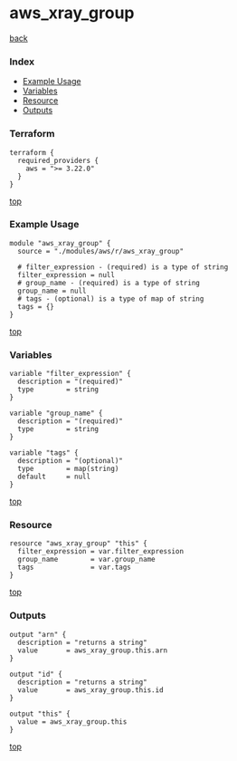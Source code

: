 # aws_xray_group
[back](../aws.md)
### Index
- [Example Usage](#example-usage)
- [Variables](#variables)
- [Resource](#resource)
- [Outputs](#outputs)
### Terraform
```hcl
terraform {
  required_providers {
    aws = ">= 3.22.0"
  }
}
```
[top](#index)
### Example Usage
```hcl
module "aws_xray_group" {
  source = "./modules/aws/r/aws_xray_group"

  # filter_expression - (required) is a type of string
  filter_expression = null
  # group_name - (required) is a type of string
  group_name = null
  # tags - (optional) is a type of map of string
  tags = {}
}
```
[top](#index)
### Variables
```hcl
variable "filter_expression" {
  description = "(required)"
  type        = string
}

variable "group_name" {
  description = "(required)"
  type        = string
}

variable "tags" {
  description = "(optional)"
  type        = map(string)
  default     = null
}
```
[top](#index)

### Resource
```hcl
resource "aws_xray_group" "this" {
  filter_expression = var.filter_expression
  group_name        = var.group_name
  tags              = var.tags
}
```
[top](#index)
### Outputs
```hcl
output "arn" {
  description = "returns a string"
  value       = aws_xray_group.this.arn
}

output "id" {
  description = "returns a string"
  value       = aws_xray_group.this.id
}

output "this" {
  value = aws_xray_group.this
}
```
[top](#index)
